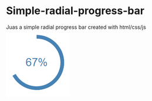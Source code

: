 # Simple-radial-progress-bar
Juas a simple radial progress bar created with html/css/js
![alt tag](example.PNG)
